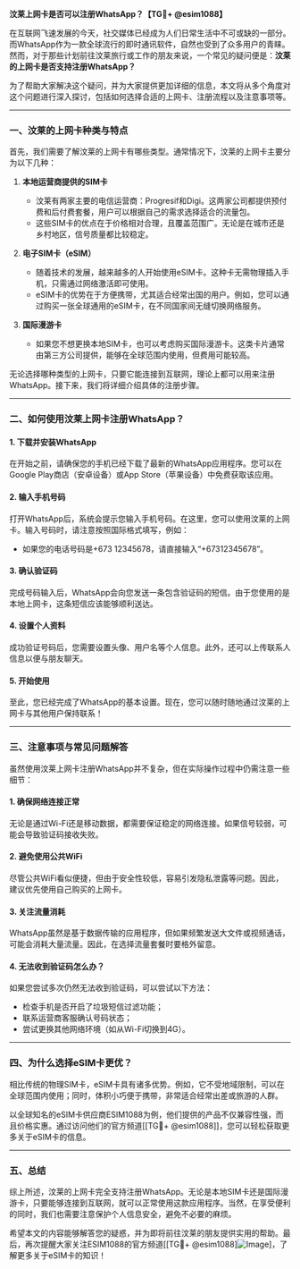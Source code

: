 **汶莱上网卡是否可以注册WhatsApp？【TG💪+ @esim1088】**

在互联网飞速发展的今天，社交媒体已经成为人们日常生活中不可或缺的一部分。而WhatsApp作为一款全球流行的即时通讯软件，自然也受到了众多用户的青睐。然而，对于那些计划前往汶莱旅行或工作的朋友来说，一个常见的疑问便是：**汶莱的上网卡是否支持注册WhatsApp？**

为了帮助大家解决这个疑问，并为大家提供更加详细的信息，本文将从多个角度对这个问题进行深入探讨，包括如何选择合适的上网卡、注册流程以及注意事项等。

---

### **一、汶莱的上网卡种类与特点**

首先，我们需要了解汶莱的上网卡有哪些类型。通常情况下，汶莱的上网卡主要分为以下几种：

1. **本地运营商提供的SIM卡**
   - 汶莱有两家主要的电信运营商：Progresif和Digi。这两家公司都提供预付费和后付费套餐，用户可以根据自己的需求选择适合的流量包。
   - 这些SIM卡的优点在于价格相对合理，且覆盖范围广。无论是在城市还是乡村地区，信号质量都比较稳定。

2. **电子SIM卡（eSIM）**
   - 随着技术的发展，越来越多的人开始使用eSIM卡。这种卡无需物理插入手机，只需通过网络激活即可使用。
   - eSIM卡的优势在于方便携带，尤其适合经常出国的用户。例如，您可以通过购买一张全球通用的eSIM卡，在不同国家间无缝切换网络服务。

3. **国际漫游卡**
   - 如果您不想更换本地SIM卡，也可以考虑购买国际漫游卡。这类卡片通常由第三方公司提供，能够在全球范围内使用，但费用可能较高。

无论选择哪种类型的上网卡，只要它能连接到互联网，理论上都可以用来注册WhatsApp。接下来，我们将详细介绍具体的注册步骤。

---

### **二、如何使用汶莱上网卡注册WhatsApp？**

#### **1. 下载并安装WhatsApp**
在开始之前，请确保您的手机已经下载了最新的WhatsApp应用程序。您可以在Google Play商店（安卓设备）或App Store（苹果设备）中免费获取该应用。

#### **2. 输入手机号码**
打开WhatsApp后，系统会提示您输入手机号码。在这里，您可以使用汶莱的上网卡。输入号码时，请注意按照国际格式填写，例如：
- 如果您的电话号码是+673 12345678，请直接输入“+67312345678”。

#### **3. 确认验证码**
完成号码输入后，WhatsApp会向您发送一条包含验证码的短信。由于您使用的是本地上网卡，这条短信应该能够顺利送达。

#### **4. 设置个人资料**
成功验证号码后，您需要设置头像、用户名等个人信息。此外，还可以上传联系人信息以便与朋友聊天。

#### **5. 开始使用**
至此，您已经完成了WhatsApp的基本设置。现在，您可以随时随地通过汶莱的上网卡与其他用户保持联系！

---

### **三、注意事项与常见问题解答**

虽然使用汶莱上网卡注册WhatsApp并不复杂，但在实际操作过程中仍需注意一些细节：

#### **1. 确保网络连接正常**
无论是通过Wi-Fi还是移动数据，都需要保证稳定的网络连接。如果信号较弱，可能会导致验证码接收失败。

#### **2. 避免使用公共WiFi**
尽管公共WiFi看似便捷，但由于安全性较低，容易引发隐私泄露等问题。因此，建议优先使用自己购买的上网卡。

#### **3. 关注流量消耗**
WhatsApp虽然是基于数据传输的应用程序，但如果频繁发送大文件或视频通话，可能会消耗大量流量。因此，在选择流量套餐时要格外留意。

#### **4. 无法收到验证码怎么办？**
如果您尝试多次仍然无法收到验证码，可以尝试以下方法：
- 检查手机是否开启了垃圾短信过滤功能；
- 联系运营商客服确认号码状态；
- 尝试更换其他网络环境（如从Wi-Fi切换到4G）。

---

### **四、为什么选择eSIM卡更优？**

相比传统的物理SIM卡，eSIM卡具有诸多优势。例如，它不受地域限制，可以在全球范围内使用；同时，体积小巧便于携带，非常适合经常出差或旅游的人群。

以全球知名的eSIM卡供应商ESIM1088为例，他们提供的产品不仅兼容性强，而且价格实惠。通过访问他们的官方频道[[TG💪+ @esim1088]]，您可以轻松获取更多关于eSIM卡的信息。

---

### **五、总结**

综上所述，汶莱的上网卡完全支持注册WhatsApp。无论是本地SIM卡还是国际漫游卡，只要能够连接到互联网，就可以正常使用这款应用程序。当然，在享受便利的同时，我们也需要注意保护个人信息安全，避免不必要的麻烦。

希望本文的内容能够解答您的疑惑，并为即将前往汶莱的朋友提供实用的帮助。最后，再次提醒大家关注ESIM1088的官方频道[[TG💪+ @esim1088]![Image](https://i.postimg.cc/4NQfJmqS/Snipaste-2025-05-13-00-14-12.png)]，了解更多关于eSIM卡的知识！
